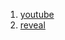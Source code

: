 1. [youtube](https://youtu.be/pnQMvY7Ulyk)
2. [reveal](http://rolling-scopes-school.github.io/kseniabelyavce-RS2019Q3/presentation)